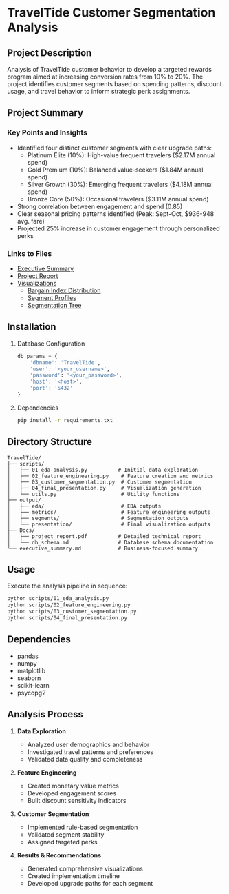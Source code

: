 # TravelTide Customer Segmentation Analysis

## Project Description
Analysis of TravelTide customer behavior to develop a targeted rewards program aimed at increasing conversion rates from 10% to 20%. The project identifies customer segments based on spending patterns, discount usage, and travel behavior to inform strategic perk assignments.

## Project Summary

### Key Points and Insights
- Identified four distinct customer segments with clear upgrade paths:
  - Platinum Elite (10%): High-value frequent travelers ($2.17M annual spend)
  - Gold Premium (10%): Balanced value-seekers ($1.84M annual spend)
  - Silver Growth (30%): Emerging frequent travelers ($4.18M annual spend)
  - Bronze Core (50%): Occasional travelers ($3.11M annual spend)
- Strong correlation between engagement and spend (0.85)
- Clear seasonal pricing patterns identified (Peak: Sept-Oct, $936-948 avg. fare)
- Projected 25% increase in customer engagement through personalized perks

### Links to Files
- [Executive Summary](executive_summary.md)
- [Project Report](Docs/project_report.pdf)
- [Visualizations](scripts/output/)
  - [Bargain Index Distribution](scripts/output/presentation/bargain_index_distribution.png)
  - [Segment Profiles](scripts/output/presentation/segment_profiles.png)
  - [Segmentation Tree](scripts/output/presentation/segmentation_tree.png)

## Installation

1. Database Configuration
   ```python
   db_params = {
       'dbname': 'TravelTide',
       'user': '<your_username>',
       'password': '<your_password>',
       'host': '<host>',
       'port': '5432'
   }
   ```

2. Dependencies
   ```bash
   pip install -r requirements.txt
   ```

## Directory Structure
```
TravelTide/
├── scripts/
│   ├── 01_eda_analysis.py          # Initial data exploration
│   ├── 02_feature_engineering.py    # Feature creation and metrics
│   ├── 03_customer_segmentation.py  # Customer segmentation
│   ├── 04_final_presentation.py     # Visualization generation
│   └── utils.py                     # Utility functions
├── output/
│   ├── eda/                         # EDA outputs
│   ├── metrics/                     # Feature engineering outputs
│   ├── segments/                    # Segmentation outputs
│   └── presentation/                # Final visualization outputs
├── Docs/
│   ├── project_report.pdf          # Detailed technical report
│   └── db_schema.md                # Database schema documentation
└── executive_summary.md            # Business-focused summary
```

## Usage
Execute the analysis pipeline in sequence:
```bash
python scripts/01_eda_analysis.py
python scripts/02_feature_engineering.py
python scripts/03_customer_segmentation.py
python scripts/04_final_presentation.py
```

## Dependencies
- pandas
- numpy
- matplotlib
- seaborn
- scikit-learn
- psycopg2

## Analysis Process
1. **Data Exploration**
   - Analyzed user demographics and behavior
   - Investigated travel patterns and preferences
   - Validated data quality and completeness

2. **Feature Engineering**
   - Created monetary value metrics
   - Developed engagement scores
   - Built discount sensitivity indicators

3. **Customer Segmentation**
   - Implemented rule-based segmentation
   - Validated segment stability
   - Assigned targeted perks

4. **Results & Recommendations**
   - Generated comprehensive visualizations
   - Created implementation timeline
   - Developed upgrade paths for each segment 